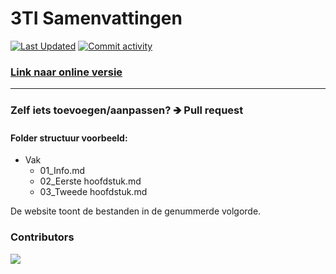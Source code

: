 # 3TI Samenvattingen
[<img alt="Last Updated" src="https://img.shields.io/github/last-commit/quinten-bosch/3ti?label=Last%20updated">](https://3ti.quintenbosch.be/)
[<img alt="Commit activity" src="https://img.shields.io/github/commit-activity/m/quinten-bosch/3ti">](https://3ti.quintenbosch.be/)
### [Link naar online versie](https://3ti.quintenbosch.be/)
---

### Zelf iets toevoegen/aanpassen? 🡺 Pull request 

#### Folder structuur voorbeeld:
- Vak
	- 01_Info.md
	- 02_Eerste hoofdstuk.md
	- 03_Tweede hoofdstuk.md

De website toont de bestanden in de genummerde volgorde.

### Contributors
<a href="https://github.com/quinten-bosch/3ti/graphs/contributors">
  <img src="https://contrib.rocks/image?repo=quinten-bosch/3ti" />
</a>
